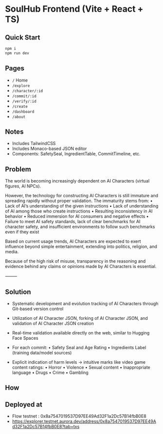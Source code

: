 
# SoulHub Frontend (Vite + React + TS)

## Quick Start
```bash
npm i
npm run dev
```

## Pages
- `/` Home
- `/explore`
- `/character/:id`
- `/commit/:id`
- `/verify/:id`
- `/create`
- `/dashboard`
- `/about`

## Notes
- Includes TailwindCSS
- Includes Monaco-based JSON editor
- Components: SafetySeal, IngredientTable, CommitTimeline, etc.


## Problem
The world is becoming increasingly dependent on AI Characters (virtual figures, AI NPCs).

However, the technology for constructing AI Characters is still immature and spreading rapidly without proper validation. The immaturity stems from:
	•	Lack of AI’s understanding of the given instructions
	•	Lack of understanding of AI among those who create instructions
	•	Resulting inconsistency in AI behavior
	•	Reduced immersion for AI consumers and negative effects
	•	Failure to meet AI safety standards, lack of clear benchmarks for AI character safety, and insufficient environments to follow such benchmarks even if they exist

Based on current usage trends, AI Characters are expected to exert influence beyond simple entertainment, extending into politics, religion, and media.

Because of the high risk of misuse, transparency in the reasoning and evidence behind any claims or opinions made by AI Characters is essential.

⸻

## Solution

* Systematic development and evolution tracking of AI Characters through Git-based version control
* Utilization of AI Character JSON, forking of AI Character JSON, and validation of AI Character JSON creation
* Real-time validation available directly on the web, similar to Hugging Face Spaces

* For each commit:
	•	Safety Seal and Age Rating
	•	Ingredients Label (training data/model sources)
* Explicit indication of harm levels → intuitive marks like video game content ratings:
	•	Horror
	•	Violence
	•	Sexual content
	•	Inappropriate language
	•	Drugs
	•	Crime
	•	Gambling

## How


## Deployed at
* Flow testnet : 0x8a7547019537D97EE49Ad32F1a2Dc57B14fbB0E8
* https://explorer.testnet.aurora.dev/address/0x8a7547019537D97EE49Ad32F1a2Dc57B14fbB0E8?tab=txs

